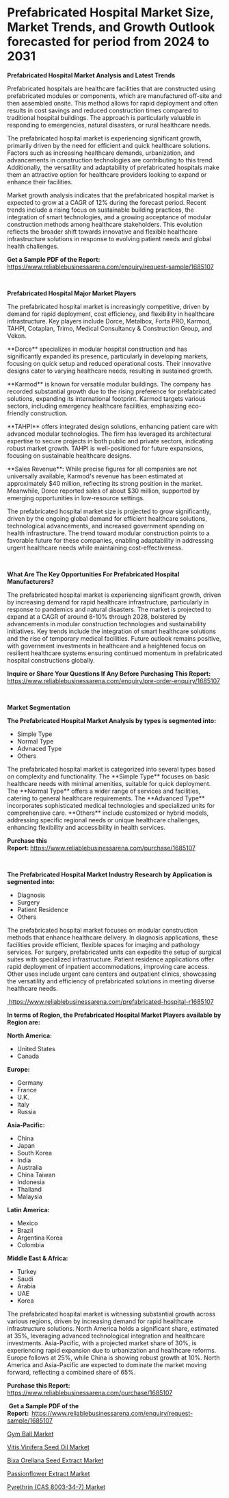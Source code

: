 <p><h1>Prefabricated Hospital Market Size, Market Trends, and Growth Outlook forecasted for period from 2024 to 2031</h1></p><p><strong>Prefabricated Hospital Market Analysis and Latest Trends</strong></p>
<p><p>Prefabricated hospitals are healthcare facilities that are constructed using prefabricated modules or components, which are manufactured off-site and then assembled onsite. This method allows for rapid deployment and often results in cost savings and reduced construction times compared to traditional hospital buildings. The approach is particularly valuable in responding to emergencies, natural disasters, or rural healthcare needs.</p><p>The prefabricated hospital market is experiencing significant growth, primarily driven by the need for efficient and quick healthcare solutions. Factors such as increasing healthcare demands, urbanization, and advancements in construction technologies are contributing to this trend. Additionally, the versatility and adaptability of prefabricated hospitals make them an attractive option for healthcare providers looking to expand or enhance their facilities.</p><p>Market growth analysis indicates that the prefabricated hospital market is expected to grow at a CAGR of 12% during the forecast period. Recent trends include a rising focus on sustainable building practices, the integration of smart technologies, and a growing acceptance of modular construction methods among healthcare stakeholders. This evolution reflects the broader shift towards innovative and flexible healthcare infrastructure solutions in response to evolving patient needs and global health challenges.</p></p>
<p><strong>Get a Sample PDF of the Report:&nbsp;</strong> <a href="https://www.reliablebusinessarena.com/enquiry/request-sample/1685107?utm_campaign=1610&utm_medium=2&utm_source=Github&utm_content=ia&utm_term=16102024&utm_id=prefabricated-hospital">https://www.reliablebusinessarena.com/enquiry/request-sample/1685107</a></p>
<p>&nbsp;</p>
<p><strong>Prefabricated Hospital Major Market Players</strong></p>
<p><p>The prefabricated hospital market is increasingly competitive, driven by demand for rapid deployment, cost efficiency, and flexibility in healthcare infrastructure. Key players include Dorce, Metalbox, Forta PRO, Karmod, TAHPI, Cotaplan, Trimo, Medical Consultancy & Construction Group, and Vekon.</p><p>**Dorce** specializes in modular hospital construction and has significantly expanded its presence, particularly in developing markets, focusing on quick setup and reduced operational costs. Their innovative designs cater to varying healthcare needs, resulting in sustained growth.</p><p>**Karmod** is known for versatile modular buildings. The company has recorded substantial growth due to the rising preference for prefabricated solutions, expanding its international footprint. Karmod targets various sectors, including emergency healthcare facilities, emphasizing eco-friendly construction.</p><p>**TAHPI** offers integrated design solutions, enhancing patient care with advanced modular technologies. The firm has leveraged its architectural expertise to secure projects in both public and private sectors, indicating robust market growth. TAHPI is well-positioned for future expansions, focusing on sustainable healthcare designs.</p><p>**Sales Revenue**: While precise figures for all companies are not universally available, Karmod's revenue has been estimated at approximately $40 million, reflecting its strong position in the market. Meanwhile, Dorce reported sales of about $30 million, supported by emerging opportunities in low-resource settings.</p><p>The prefabricated hospital market size is projected to grow significantly, driven by the ongoing global demand for efficient healthcare solutions, technological advancements, and increased government spending on health infrastructure. The trend toward modular construction points to a favorable future for these companies, enabling adaptability in addressing urgent healthcare needs while maintaining cost-effectiveness.</p></p>
<p>&nbsp;</p>
<p><strong>What Are The Key Opportunities For Prefabricated Hospital Manufacturers?</strong></p>
<p><p>The prefabricated hospital market is experiencing significant growth, driven by increasing demand for rapid healthcare infrastructure, particularly in response to pandemics and natural disasters. The market is projected to expand at a CAGR of around 8-10% through 2028, bolstered by advancements in modular construction technologies and sustainability initiatives. Key trends include the integration of smart healthcare solutions and the rise of temporary medical facilities. Future outlook remains positive, with government investments in healthcare and a heightened focus on resilient healthcare systems ensuring continued momentum in prefabricated hospital constructions globally.</p></p>
<p><strong>Inquire or Share Your Questions If Any Before Purchasing This Report:</strong> <a href="https://www.reliablebusinessarena.com/enquiry/pre-order-enquiry/1685107?utm_campaign=1610&utm_medium=2&utm_source=Github&utm_content=ia&utm_term=16102024&utm_id=prefabricated-hospital">https://www.reliablebusinessarena.com/enquiry/pre-order-enquiry/1685107</a></p>
<p>&nbsp;</p>
<p><strong>Market Segmentation</strong></p>
<p><strong>The Prefabricated Hospital Market Analysis by types is segmented into:</strong></p>
<p><ul><li>Simple Type</li><li>Normal Type</li><li>Advnaced Type</li><li>Others</li></ul></p>
<p><p>The prefabricated hospital market is categorized into several types based on complexity and functionality. The **Simple Type** focuses on basic healthcare needs with minimal amenities, suitable for quick deployment. The **Normal Type** offers a wider range of services and facilities, catering to general healthcare requirements. The **Advanced Type** incorporates sophisticated medical technologies and specialized units for comprehensive care. **Others** include customized or hybrid models, addressing specific regional needs or unique healthcare challenges, enhancing flexibility and accessibility in health services.</p></p>
<p><strong>Purchase this Report:&nbsp;</strong><a href="https://www.reliablebusinessarena.com/purchase/1685107?utm_campaign=1610&utm_medium=2&utm_source=Github&utm_content=ia&utm_term=16102024&utm_id=prefabricated-hospital">https://www.reliablebusinessarena.com/purchase/1685107</a></p>
<p>&nbsp;</p>
<p><strong>The Prefabricated Hospital Market Industry Research by Application is segmented into:</strong></p>
<p><ul><li>Diagnosis</li><li>Surgery</li><li>Patient Residence</li><li>Others</li></ul></p>
<p><p>The prefabricated hospital market focuses on modular construction methods that enhance healthcare delivery. In diagnosis applications, these facilities provide efficient, flexible spaces for imaging and pathology services. For surgery, prefabricated units can expedite the setup of surgical suites with specialized infrastructure. Patient residence applications offer rapid deployment of inpatient accommodations, improving care access. Other uses include urgent care centers and outpatient clinics, showcasing the versatility and efficiency of prefabricated solutions in meeting diverse healthcare needs.</p></p>
<p><a href="https://www.reliablebusinessarena.com/prefabricated-hospital-r1685107?utm_campaign=1610&utm_medium=2&utm_source=Github&utm_content=ia&utm_term=16102024&utm_id=prefabricated-hospital">&nbsp;https://www.reliablebusinessarena.com/prefabricated-hospital-r1685107</a></p>
<p><strong>In terms of Region, the Prefabricated Hospital Market Players available by Region are:</strong></p>
<p>
    <p> <strong> North America: </strong>
        <ul>
            <li>United States</li>
            <li>Canada</li>
        </ul>
        </p> 
    <p> <strong> Europe: </strong>
        <ul>
            <li>Germany</li>
            <li>France</li>
            <li>U.K.</li>
            <li>Italy</li>
            <li>Russia</li>
        </ul>
        </p> 
    <p> <strong> Asia-Pacific: </strong>
        <ul>
            <li>China</li>
            <li>Japan</li>
            <li>South Korea</li>
            <li>India</li>
            <li>Australia</li>
            <li>China Taiwan</li>
            <li>Indonesia</li>
            <li>Thailand</li>
            <li>Malaysia</li>
        </ul>
        </p> 
    <p> <strong> Latin America: </strong>
        <ul>
            <li>Mexico</li>
            <li>Brazil</li>
            <li>Argentina Korea</li>
            <li>Colombia</li>
        </ul>
        </p> 
    <p> <strong> Middle East & Africa: </strong>
        <ul>
            <li>Turkey</li>
            <li>Saudi</li>
            <li>Arabia</li>
            <li>UAE</li>
            <li>Korea</li>
        </ul>
    </p>
    </p>
<p><p>The prefabricated hospital market is witnessing substantial growth across various regions, driven by increasing demand for rapid healthcare infrastructure solutions. North America holds a significant share, estimated at 35%, leveraging advanced technological integration and healthcare investments. Asia-Pacific, with a projected market share of 30%, is experiencing rapid expansion due to urbanization and healthcare reforms. Europe follows at 25%, while China is showing robust growth at 10%. North America and Asia-Pacific are expected to dominate the market moving forward, reflecting a combined share of 65%.</p></p>
<p><strong>Purchase this Report: </strong><a href="https://www.reliablebusinessarena.com/purchase/1685107?utm_campaign=1610&utm_medium=2&utm_source=Github&utm_content=ia&utm_term=16102024&utm_id=prefabricated-hospital">https://www.reliablebusinessarena.com/purchase/1685107</a></p>
<p>&nbsp;<strong>Get a Sample PDF of the Report:&nbsp;&nbsp;</strong><a href="https://www.reliablebusinessarena.com/enquiry/request-sample/1685107?utm_campaign=1610&utm_medium=2&utm_source=Github&utm_content=ia&utm_term=16102024&utm_id=prefabricated-hospital">https://www.reliablebusinessarena.com/enquiry/request-sample/1685107</a></p>
<p><strong></strong></p>
<p><p><a href="https://www.linkedin.com/pulse/gym-ball-momentum-charting-104-cagr-path-2024-2031-approacht-cgaif?trk=public_post_embed_feed-article-content&utm_campaign=1610&utm_medium=2&utm_source=Github&utm_content=ia&utm_term=16102024&utm_id=prefabricated-hospital">Gym Ball Market</a></p><p><a href="https://www.linkedin.com/pulse/vitis-vinifera-seed-oil-landscape-product-spectrum-market-zlgvf?trk=public_post_embed_feed-article-content&utm_campaign=1610&utm_medium=2&utm_source=Github&utm_content=ia&utm_term=16102024&utm_id=prefabricated-hospital">Vitis Vinifera Seed Oil Market</a></p><p><a href="https://www.linkedin.com/pulse/strategic-roadmap-global-bixa-orellana-seed-extract-market-lkfvc?trk=public_post_embed_feed-article-content&utm_campaign=1610&utm_medium=2&utm_source=Github&utm_content=ia&utm_term=16102024&utm_id=prefabricated-hospital">Bixa Orellana Seed Extract Market</a></p><p><a href="https://www.linkedin.com/pulse/passionflower-extract-market-research-report-exploring-ckvzc?trk=public_post_embed_feed-article-content&utm_campaign=1610&utm_medium=2&utm_source=Github&utm_content=ia&utm_term=16102024&utm_id=prefabricated-hospital">Passionflower Extract Market</a></p><p><a href="https://www.linkedin.com/pulse/evaluating-global-pyrethrin-cas-8003-34-7-market-trends-de5if?trk=public_post_embed_feed-article-content&utm_campaign=1610&utm_medium=2&utm_source=Github&utm_content=ia&utm_term=16102024&utm_id=prefabricated-hospital">Pyrethrin (CAS 8003-34-7) Market</a></p></p>